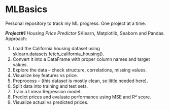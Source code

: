 # MLBasics
Personal repository to track my ML progress. One project at a time.

**_Project#1_**
_Housing Price Predictor_
SKlearn, Matplotlib, Seaborn and Pandas.
Approach:
1) Load the California housing dataset using sklearn.datasets.fetch_california_housing().
2) Convert it into a DataFrame with proper column names and target values.
3) Explore the data – check structure, correlations, missing values.
4) Visualize key features vs price.
5) Preprocess – (this dataset is mostly clean, so little needed here).
6) Split data into training and test sets.
7) Train a Linear Regression model.
8) Predict prices and evaluate performance using MSE and R² score.
9) Visualize actual vs predicted prices.


